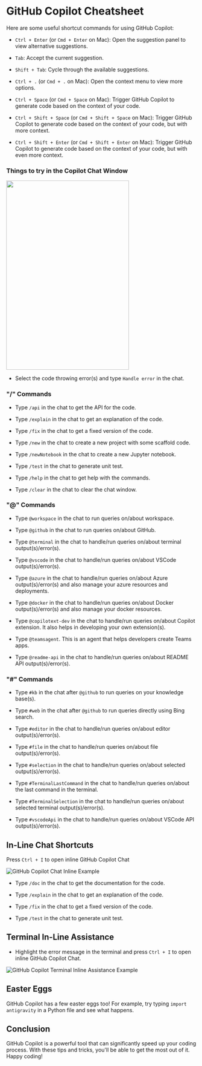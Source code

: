 # GitHub Copilot Cheatsheet

Here are some useful shortcut commands for using GitHub Copilot:

- `Ctrl + Enter` (or `Cmd + Enter` on Mac): Open the suggestion panel to view alternative suggestions.

- `Tab`: Accept the current suggestion.

- `Shift + Tab`: Cycle through the available suggestions.

- `Ctrl + .` (or `Cmd + .` on Mac): Open the context menu to view more options.

- `Ctrl + Space` (or `Cmd + Space` on Mac): Trigger GitHub Copilot to generate code based on the context of your code.

- `Ctrl + Shift + Space` (or `Cmd + Shift + Space` on Mac): Trigger GitHub Copilot to generate code based on the context of your code, but with more context.

- `Ctrl + Shift + Enter` (or `Cmd + Shift + Enter` on Mac): Trigger GitHub Copilot to generate code based on the context of your code, but with even more context.


### Things to try in the Copilot Chat Window

<img src="image.png" width="325" height="500">

- Select the code throwing error(s) and type `Handle error` in the chat.

### "/" Commands

- Type `/api` in the chat to get the API for the code.

- Type `/explain` in the chat to get an explanation of the code.

- Type `/fix` in the chat to get a fixed version of the code.

- Type `/new` in the chat to create a new project with some scaffold code.

- Type `/newNotebook` in the chat to create a new Jupyter notebook.

- Type `/test` in the chat to generate unit test.

- Type `/help` in the chat to get help with the commands.

- Type `/clear` in the chat to clear the chat window.

### "@" Commands

- Type `@workspace` in the chat to run queries on/about workspace.

- Type `@github` in the chat to run queries on/about GitHub.

- Type `@terminal` in the chat to handle/run queries on/about terminal output(s)/error(s).

- Type `@vscode` in the chat to handle/run queries on/about VSCode output(s)/error(s).

- Type `@azure` in the chat to handle/run queries on/about Azure output(s)/error(s) and also manage your azure resources and deployments.

- Type `@docker` in the chat to handle/run queries on/about Docker output(s)/error(s) and also manage your docker resources.

- Type `@copilotext-dev` in the chat to handle/run queries on/about Copilot extension. It also helps in developing your own extension(s). 

- Type `@teamsagent`. This is an agent that helps developers create Teams apps.

- Type `@readme-api` in the chat to handle/run queries on/about README API output(s)/error(s).

### "#" Commands

- Type `#kb` in the chat after `@github` to run queries on your knowledge base(s).

- Type `#web` in the chat after `@github` to run queries directly using Bing search.

- Type `#editor` in the chat to handle/run queries on/about editor output(s)/error(s).

- Type `#file` in the chat to handle/run queries on/about file output(s)/error(s).

- Type `#selection` in the chat to handle/run queries on/about selected output(s)/error(s).

- Type `#TerminalLastCommand` in the chat to handle/run queries on/about the last command in the terminal.

- Type `#TerminalSelection` in the chat to handle/run queries on/about selected terminal output(s)/error(s).

- Type `#vscodeApi` in the chat to handle/run queries on/about VSCode API output(s)/error(s).

## In-Line Chat Shortcuts

Press `Ctrl + I` to open inline GitHub Copilot Chat

![GitHub Copilot Chat Inline Example](image-1.png)

- Type `/doc` in the chat to get the documentation for the code.

- Type `/explain` in the chat to get an explanation of the code.

- Type `/fix` in the chat to get a fixed version of the code.

- Type `/test` in the chat to generate unit test.

## Terminal In-Line Assistance

- Highlight the error message in the terminal and press `Ctrl + I` to open inline GitHub Copilot Chat.

![GitHub Copilot Terminal Inline Assistance Example](image-2.png)

## Easter Eggs

GitHub Copilot has a few easter eggs too! For example, try typing `import antigravity` in a Python file and see what happens.

## Conclusion

GitHub Copilot is a powerful tool that can significantly speed up your coding process. With these tips and tricks, you'll be able to get the most out of it. Happy coding!